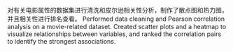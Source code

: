 对有关电影属性的数据集进行清洗和皮尔逊相关性分析，制作了散点图和热力图，并且相关性进行排名查看。
Performed data cleaning and Pearson correlation analysis on a movie-related dataset. Created scatter plots and a heatmap to visualize relationships between variables, and ranked the correlation pairs to identify the strongest associations.
